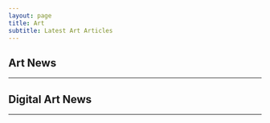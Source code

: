 ```yaml
---
layout: page
title: Art
subtitle: Latest Art Articles
---
```


<!-- publish0x art tags articles -->
<h2>Art News</h2><hr/>
<script src="https://www.publish0x.com/widget/code"></script><publish0x-posts-widget aff="4zbqpvkapr" posts-number="15" content-type="tag" content-ids="452,2004,3683"></publish0x-posts-widget>

<!-- publish0x digital art tags articles -->
<h2>Digital Art News</h2><hr/>
<script src="https://www.publish0x.com/widget/code"></script><publish0x-posts-widget aff="4zbqpvkapr" posts-number="15" content-type="tag" content-ids="2394,5338"></publish0x-posts-widget>
